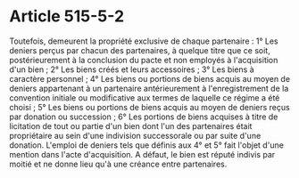 # Article 515-5-2

Toutefois, demeurent la propriété exclusive de chaque partenaire :   1° Les deniers perçus par chacun des partenaires, à quelque titre que ce soit, postérieurement à la conclusion du pacte et non employés à l'acquisition d'un bien ;   2° Les biens créés et leurs accessoires ;   3° Les biens à caractère personnel ;   4° Les biens ou portions de biens acquis au moyen de deniers appartenant à un partenaire antérieurement à l'enregistrement de la convention initiale ou modificative aux termes de laquelle ce régime a été choisi ;   5° Les biens ou portions de biens acquis au moyen de deniers reçus par donation ou succession ;   6° Les portions de biens acquises à titre de licitation de tout ou partie d'un bien dont l'un des partenaires était propriétaire au sein d'une indivision successorale ou par suite d'une donation.   L'emploi de deniers tels que définis aux 4° et 5° fait l'objet d'une mention dans l'acte d'acquisition. A défaut, le bien est réputé indivis par moitié et ne donne lieu qu'à une créance entre partenaires.